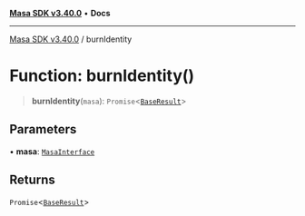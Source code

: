 [**Masa SDK v3.40.0**](../README.md) • **Docs**

***

[Masa SDK v3.40.0](../globals.md) / burnIdentity

# Function: burnIdentity()

> **burnIdentity**(`masa`): `Promise`\<[`BaseResult`](../interfaces/BaseResult.md)\>

## Parameters

• **masa**: [`MasaInterface`](../interfaces/MasaInterface.md)

## Returns

`Promise`\<[`BaseResult`](../interfaces/BaseResult.md)\>
